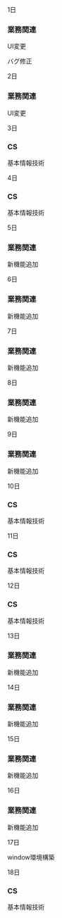 1日

### 業務関連

UI変更

バグ修正

2日

### 業務関連

UI変更

3日

### CS

基本情報技術

4日

### CS

基本情報技術

5日

### 業務関連

新機能追加

6日

### 業務関連

新機能追加

7日

### 業務関連

新機能追加

8日

### 業務関連

新機能追加

9日

### 業務関連

新機能追加

10日

### CS

基本情報技術


11日

### CS

基本情報技術

12日

### CS

基本情報技術

13日

### 業務関連

新機能追加

14日

### 業務関連

新機能追加

15日

### 業務関連

新機能追加

16日

### 業務関連

新機能追加

17日

window環境構築

18日

### CS

基本情報技術